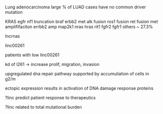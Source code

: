 Lung adenocarcinoma large % of LUAD cases have no common driver mutation

KRAS
egfr 
nf1 truncation
braf
erbb2
met 
alk fusion
ros1 fusion
ret fusion
met amplififaciton
errbb2 amp
map2k1
nras
hras
rit1
fgfr2
fgfr1
others ~ 27.3%

lncrnas 

linc00261

patients with low linc00261 

kd of l261 -> increase prolif, migration, invasion

upgregulated dna repair pathway supported by accumuliation of cells in g2/m 

ectopic expression results in activation of DNA damage response proteins

?linc predict patient response to therapeutics



?linc related to total mutational burden

